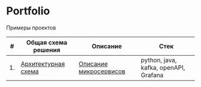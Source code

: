 # Portfolio
Примеры проектов


| #    | Общая схема решения               | Описание                                                     | Стек                                                         |
| ---- | ------------------------------------------------------------ | ------------------------------------------------------------ | ------------------------------------------------------------ |
| 1.   | [Архитектурная схема](https://github.com/is1917/Portfolio/blob/main/Payment%20System.png)| [Описание микросервисов](https://github.com/is1917/Portfolio/blob/main/Payment.md) | python, java, kafka, openAPI, Grafana    |


